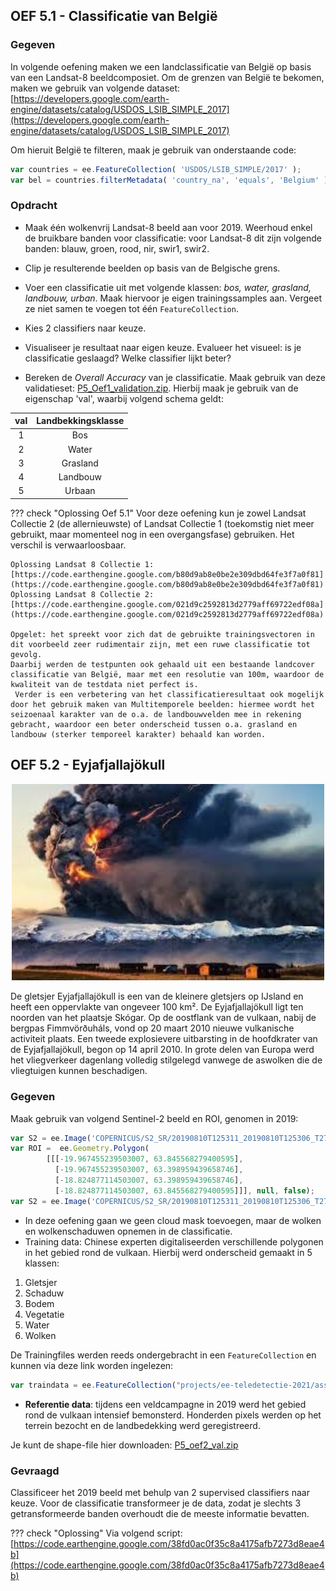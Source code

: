 ## OEF 5.1 - Classificatie van België

### Gegeven
In volgende oefening maken we een landclassificatie van België op basis van een Landsat-8 beeldcomposiet. Om de grenzen van België te bekomen, maken we gebruik van volgende dataset: [https://developers.google.com/earth-engine/datasets/catalog/USDOS_LSIB_SIMPLE_2017](https://developers.google.com/earth-engine/datasets/catalog/USDOS_LSIB_SIMPLE_2017)

Om hieruit België te filteren, maak je gebruik van onderstaande code:

```javascript
var countries = ee.FeatureCollection( 'USDOS/LSIB_SIMPLE/2017' );
var bel = countries.filterMetadata( 'country_na', 'equals', 'Belgium' );
```

### Opdracht

* Maak één wolkenvrij Landsat-8 beeld aan voor 2019. Weerhoud enkel de bruikbare banden voor classificatie: voor Landsat-8 dit zijn volgende banden: blauw, groen, rood, nir, swir1, swir2. 

* Clip je resulterende beelden op basis van de Belgische grens.

* Voer een classificatie uit met volgende klassen: *bos, water, grasland, landbouw, urban*. Maak hiervoor je eigen trainingssamples aan. Vergeet ze niet samen te voegen tot één ```FeatureCollection```.

* Kies 2 classifiers naar keuze.

* Visualiseer je resultaat naar eigen keuze. Evalueer het visueel: is je classificatie geslaagd? Welke classifier lijkt beter? 

* Bereken de *Overall Accuracy* van je classificatie. Maak gebruik van deze validatieset:  [P5_Oef1_validation.zip](https://users.ugent.be/~jfeyen/P5/P5_Oef1_validation.zip). Hierbij maak je gebruik van de eigenschap 'val', waarbij volgend schema geldt:

<center>

|  val  | Landbekkingsklasse |
|:-----:|:------------------:|
|   1   |        Bos         |
|   2   |        Water       |
|   3   |       Grasland     |
|   4   |      Landbouw      |
|   5   |       Urbaan       |


</center>

??? check "Oplossing Oef 5.1"
    Voor deze oefening kun je zowel Landsat Collectie 2 (de allernieuwste) of Landsat Collectie 1 (toekomstig niet meer gebruikt, maar momenteel nog in een overgangsfase) gebruiken. Het verschil is verwaarloosbaar.  

    Oplossing Landsat 8 Collectie 1: [https://code.earthengine.google.com/b80d9ab8e0be2e309dbd64fe3f7a0f81](https://code.earthengine.google.com/b80d9ab8e0be2e309dbd64fe3f7a0f81)
    Oplossing Landsat 8 Collectie 2: [https://code.earthengine.google.com/021d9c2592813d2779aff69722edf08a](https://code.earthengine.google.com/021d9c2592813d2779aff69722edf08a)  

    Opgelet: het spreekt voor zich dat de gebruikte trainingsvectoren in dit voorbeeld zeer rudimentair zijn, met een ruwe classificatie tot gevolg.
    Daarbij werden de testpunten ook gehaald uit een bestaande landcover classificatie van België, maar met een resolutie van 100m, waardoor de kwaliteit van de testdata niet perfect is. 
     Verder is een verbetering van het classificatieresultaat ook mogelijk door het gebruik maken van Multitemporele beelden: hiermee wordt het seizoenaal karakter van de o.a. de landbouwvelden mee in rekening gebracht, waardoor een beter onderscheid tussen o.a. grasland en landbouw (sterker temporeel karakter) behaald kan worden.


## OEF 5.2 - Eyjafjallajökull
<p align="center">
<img src="images/Oef6_2.jpg" width=500>  <br>
</p>

De gletsjer Eyjafjallajökull is een van de kleinere gletsjers op IJsland en heeft een oppervlakte van ongeveer 100 km². De Eyjafjallajökull ligt ten noorden van het plaatsje Skógar. Op de oostflank van de vulkaan, nabij de bergpas Fimmvörðuháls, vond op 20 maart 2010 nieuwe vulkanische activiteit plaats. Een tweede explosievere uitbarsting in de hoofdkrater van de Eyjafjallajökull, begon op 14 april 2010. In grote delen van Europa werd het vliegverkeer dagenlang volledig stilgelegd vanwege de aswolken die de vliegtuigen kunnen beschadigen.

### Gegeven
Maak gebruik van volgend Sentinel-2 beeld en ROI, genomen in 2019:  

```javascript
var S2 = ee.Image('COPERNICUS/S2_SR/20190810T125311_20190810T125306_T27VWL')
var ROI =  ee.Geometry.Polygon(
        [[[-19.967455239503007, 63.845568279400595],
          [-19.967455239503007, 63.398959439658746],
          [-18.824877114503007, 63.398959439658746],
          [-18.824877114503007, 63.845568279400595]]], null, false);
var S2 = ee.Image('COPERNICUS/S2_SR/20190810T125311_20190810T125306_T27VWL').clip(ROI)
```

* In deze oefening gaan we geen cloud mask toevoegen, maar de wolken en wolkenschaduwen opnemen in de classificatie. 
* Training data: Chinese experten digitaliseerden verschillende polygonen in het gebied rond de vulkaan. Hierbij werd onderscheid gemaakt in 5 klassen: 
1. Gletsjer
2. Schaduw
3. Bodem
4. Vegetatie
5. Water
6. Wolken  

De Trainingfiles werden reeds ondergebracht in een ```FeatureCollection``` en kunnen via deze link worden ingelezen:

```javascript
var traindata = ee.FeatureCollection("projects/ee-teledetectie-2021/assets/P5-Classification/P5_oef2_training");
```

* **Referentie data**: tijdens een veldcampagne in 2019 werd het gebied rond de vulkaan intensief bemonsterd. Honderden pixels werden op het terrein bezocht en de landbedekking werd geregistreerd.  

Je kunt de shape-file hier downloaden: [P5_oef2_val.zip](https://users.ugent.be/~jfeyen/P5/P5_oef2_val.zip)

### Gevraagd
Classificeer het 2019 beeld met behulp van 2 supervised classifiers naar keuze. Voor de classificatie transformeer je de data, zodat je slechts 3 getransformeerde banden overhoudt die de meeste informatie bevatten.


??? check "Oplossing"
     Via volgend script: [https://code.earthengine.google.com/38fd0ac0f35c8a4175afb7273d8eae4b](https://code.earthengine.google.com/38fd0ac0f35c8a4175afb7273d8eae4b)
